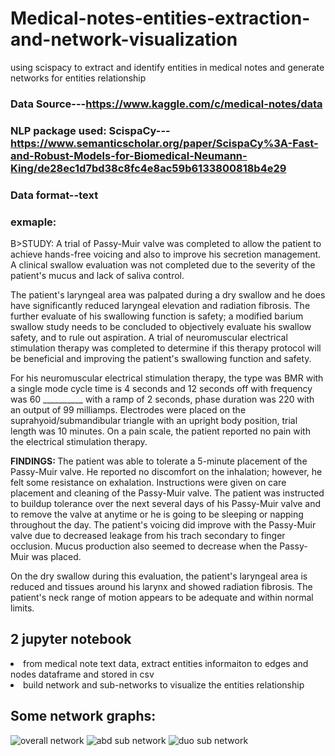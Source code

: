 # Medical-notes-entities-extraction-and-network-visualization
using scispacy to extract and identify entities in medical notes and generate networks for entities relationship
### Data Source---https://www.kaggle.com/c/medical-notes/data
### NLP package used: ScispaCy---https://www.semanticscholar.org/paper/ScispaCy%3A-Fast-and-Robust-Models-for-Biomedical-Neumann-King/de28ec1d7bd38c8fc4e8ac59b6133800818b4e29
### Data format--text
### exmaple:
B>STUDY:  </B>A trial of Passy-Muir valve was completed to allow the patient to achieve hands-free voicing and also to improve his secretion management.  A clinical swallow evaluation was not completed due to the severity of the patient's mucus and lack of saliva control.

The patient's laryngeal area was palpated during a dry swallow and he does have significantly reduced laryngeal elevation and radiation fibrosis.  The further evaluate of his swallowing function is safety; a modified barium swallow study needs to be concluded to objectively evaluate his swallow safety, and to rule out aspiration.  A trial of neuromuscular electrical stimulation therapy was completed to determine if this therapy protocol will be beneficial and improving the patient's swallowing function and safety.

For his neuromuscular electrical stimulation therapy, the type was BMR with a single mode cycle time is 4 seconds and 12 seconds off with frequency was 60 __________ with a ramp of 2 seconds, phase duration was 220 with an output of 99 milliamps.  Electrodes were placed on the suprahyoid/submandibular triangle with an upright body position, trial length was 10 minutes.  On a pain scale, the patient reported no pain with the electrical stimulation therapy.

<B>FINDINGS:  </B>The patient was able to tolerate a 5-minute placement of the Passy-Muir valve.  He reported no discomfort on the inhalation; however, he felt some resistance on exhalation.  Instructions were given on care placement and cleaning of the Passy-Muir valve.  The patient was instructed to buildup tolerance over the next several days of his Passy-Muir valve and to remove the valve at anytime or he is going to be sleeping or napping throughout the day.  The patient's voicing did improve with the Passy-Muir valve due to decreased leakage from his trach secondary to finger occlusion.  Mucus production also seemed to decrease when the Passy-Muir was placed.

On the dry swallow during this evaluation, the patient's laryngeal area is reduced and tissues around his larynx and showed radiation fibrosis.  The patient's neck range of motion appears to be adequate and within normal limits.

## 2 jupyter notebook
<li> from medical note text data, extract entities informaiton to edges and nodes dataframe and stored in csv
<li> build network and sub-networks to visualize the entities relationship

## Some network graphs:
![overall network](https://github.com/eduhkdcx/Medical-notes-entities-extraction-and-network-visualization/blob/main/plots/whole.png)
![abd sub network](https://github.com/eduhkdcx/Medical-notes-entities-extraction-and-network-visualization/blob/main/plots/abd.png)
![duo sub network](https://github.com/eduhkdcx/Medical-notes-entities-extraction-and-network-visualization/blob/main/plots/duo.png)

